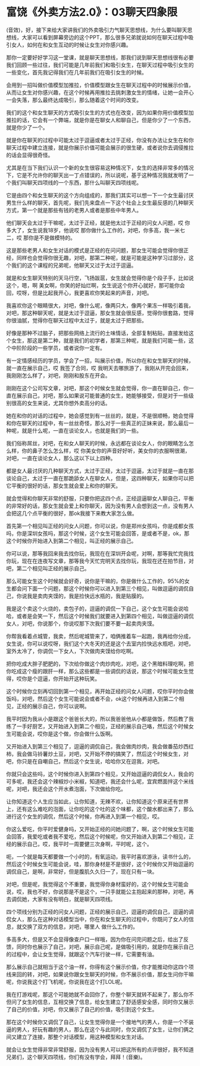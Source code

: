 # 富饶《外卖方法2.0》：03聊天四象限

(音效)，好，接下来给大家讲我们的外卖吸引力气聊天思想线，为什么要叫聊天思想线，大家可以看到屏幕旁边的这个PPT，那么很多兄弟就说如何在聊天过程中吸引女人，如何在和女生互动的时候让女生对你感兴趣。

那你一定要好好学习这一堂课，就是聊天思想线，那我们说到聊天思想线很有必要我们回顾一些过往，我们可能是几年前我们和吸引女生，在聊天过程中吸引女生的一些变化，首先我记得我们在几年前我们在吸引女生的时候。

会用到一招叫做价值模型加推拉，价值模型跟女生在聊天过程中的时候展示价值，从而让女生对你感兴趣，在这个时候再用推拉去挑刺激女生的情绪，让她一会开心一会失落，那么最终达成吸引，那么随着这个时间的改变。

我们的这个和女生聊天的方式吸引女生的方式也在改变，因为如果你用价值模型加推拉的话，它会有一个弊端，就是你是在聊女人和聊自己，但是你少了一个东西，就是你少了一个。

就是你在聊天的过程中可能太过于逗逼或者太过于正经，你没有办法让女生在和你聊天过程中建立连接，就是你展示价值可能会展示的很生硬，或者说你去调侵推拉的话会显得很奇怪。

尤其是在当下我们认识一个新的女生很容易这种情况下，女生的选择非常多的情况下，它是不允许你的聊天出一丁点错误的，所以说呢，基于这种情况我就发明了一个我们叫聊天四项线的一个东西，那什么叫聊天四项线呢。

它是由四个和女生聊天的这个方向组成的，那我们其实可以想一下一个女生最讨厌男生什么样的聊天，首先呢，我们先来盘点一下这个社会上女生最反感的几种聊天方式，第一个就是那些有钱的老男人或者是那些中年男人。

他们聊天会太过于干嘛呢，太过于正经，就是他太过于正经的问女人问题，哎 你多大了，女生说我18岁，他说哎 那你做什么工作的，对吧，你多高，我一米七二，哎 那你是不是做模特的。

这是那些老男人和女生对话的模式是正经的在问问题，那女生可能会觉得你很正经，同样也会觉得你很无趣，对吧，那第二种呢，就是可能是这种学习过部分，这个我们的这个课程的兄弟呢，他聊天又过于太过于逗逼。

就是和女生聊天特别的天马行空，飞扬跋扈，女生就会觉得你是个段子手，比如说这个，嗯，啊 美女啊，你笑的好灿烂啊，女生说这个你开心就好，那可能你会回，哎呀，但是比起我开心，我更喜欢你笑起来的声音，对吧。

我喜欢你这个眼睛很大，对吧，像什么呢，像两只大，像两个果冻一样吸引着我，对吧，那这种聊天呢，就是太过于逗逼，那女生就会很反感，觉得你很套路，觉得你很油腻，觉得你在聊天过程中太过于，就是太过于把那些。

好像是那种不过脑子，把那些网络上流行的土味情话，全部复制粘贴，直接发给这个女生，那这是第二种，就是我们的初学者，那第三种呢，就是我们可能一些，这个中阶阶段的一些学员，或者说你一定有。

有一定情感经历的学员，学会了一招，叫展示价值，所以你在和女生聊天的时候，就一直在展示自己，哎 我签了合同，哎 我明天去哪旅游了，我刚从开完会回来，我刚刚怎么样了，对吧，刚刚和股东在开会。

刚刚在这个公司写文章，对吧，那这个时候女生就会觉得，你一直在聊自己，你一直在展示自己，对吧，那么如果说可能普通的女生，她能够接受，但是对于一些级别很高的女生来说，尤其你想外卖高分的话。

她在和你的对话的过程中，她会感觉到有一丝丝的，就是，不是很顺畅，她会觉得和你在聊天的过程中，有一丝丝奇怪，那么对于一些真正的正妹来说，那么最后一种呢，就是什么呢，一直在谈论女人，也就是我们的一些。

我们俗称屌丝，对吧，在和女人聊天的时候，永远都在谈论女人，你的眼睛怎么怎么样，你的鼻子怎么怎么样，哎 你美女你的声音好好听，美女你的衣服啊很潮，对吧，一直在谈论女人，那么这以下以上四种。

都是女人最讨厌的几种聊天方式，太过于正经，太过于逗逼，太过于就是一直在那谈论自己，太过于一直在那跪舔女人在聊女人，但是，这四种聊天，如果你可以把它平衡的很好的话，那女生就会爱上和你的聊天。

就会觉得和你聊天非常的舒服，只要你把这四个点，正经逗逼聊女人聊自己，平衡的非常好的话，那女生就会爱上和你聊天，因为没有男人会想到这一点，没有男人会把这几个点平衡的很好，那ok我接下来教大家怎么做。

首先第一个相见叫正经的问女人问题，你可以说，你是郑州女孩吗，你是成都女孩吗，你是深圳女孩吗，那这个时候，这个女生可能会回答，是或者不是，ok，那这个时候你开始进入到第二个相见，叫正经的展示自己。

你可以说，那等我回来我去找你玩，我现在在深圳开会呢，对啊，那等我忙完我找你玩，现在在连夜写文章，那等我今天忙完明天去找你玩，我现在还在拍节目，对吧，第二个相见叫正经的展示自己。

那么可能女生这个时候就会好奇，说你是干嘛的，你是做什么工作的，95%的女生都会问下面一个问题，那这个时候你可以进入到第三个相见，叫做逗逼的调侃自己，你说我是卖肉夹馍的，我是捡快远水瓶的，我是贴膜的。

我是这个卖这个火烧的，卖包子的，逗逼的调侃一下自己，这个女生可能会说哈哈，或者是会笑一下，然后这个时候我们就要进入到第四个相见，叫做逗逼的调侃女人，对吧，你说那个，你说哎那下次我们要不要一起卖肉夹馍。

你帮我看着点城管，我卖，然后呢城管来了，咱俩推着车一起跑，我再给你分成，女生说，你可以说哎呀，我们这个大冬天的还是这个去室内捡快远水瓶吧，对吧，室外太冷了，你调侃一下女人，下次做肉夹馍给你吃啊。

把你吃成大胖子肥肥的，下次给你做这个肉炒肉吃，对吧，这个黑暗料理吃啊，把你吃成这个瘦的跟肝一样，那么这些都是一些调侃的话说，那这个时候可能女生觉得，哎你是个逗逼，你开始开这种玩笑。

这个时候你立刻再切回到第一个相见，再开始正经的问女人问题，哎你平时你会做饭吗，对吧，然后这个女生可能说会或者不会，ok这个时候再进入到第二个相见，正经的展示自己，你可以说啊。

我平时因为我从小是跟这个爸爸长大的，所以我爸爸他从小都是做饭，然后教了我练了一手好厨艺，又开始进入到第二个相见，正经的展示自己咯，然后这个时候女生可能会说，哎你是这个做，你会做什么饭啊。

又开始进入到第三个相见了，逗逼的调侃自己，我会做肉炒肉，我会做番茄炒西红柿，我会做马铃薯炒土豆，对吧，又开始不停的搞笑了，然后这个时候女生，对吧，你只是在自嘲自己，然后这个女生说，哈哈你又在逗我，对吧。

你就只会这些吗，这个时候你进入到第四个相见，又开始逗逼的调侃女人，我会的可多呢，我还会这个辣椒炒小米椒，知道吧，我还会什么呢，宜宾燃面拌这个米线呢，对吧，我还会这个开水煮泡面，下次做给你吃。

让你知道这个人生应当如此，让你知道，无辣不欢，让你知道这个原来还有世界上，还有这么难吃的泡面，让你吃的这个吐的这个味都，这个酸水都出来了，那么进行这个女生的调侃，然后这个时候，你再进入到第一个相见，哎。

你这么爱吃，你平时爱健身吗，又开始正经的问她问题了，啊，这个时候女生可能会回答，我爱吃或者我不爱吃，然后这个时候呢，你又开始进入到第二个相见，正经的展示自己，哎，我平时一周要健三次身啊，平时呢，这个。

呃，一个就是每天都要做一个小时的，有氧运动，我平时喜欢游泳，读书什么的，然后这个时候女生可能会说，哇，那你身材是不是很好，这个时候你又开始逗逼的调侃自己，是啊，非常好，但是腹肌久久归一了，现在只有一块。

对吧，但是呢，我觉得这个不重要，我觉得你身材蛮好的，这个时候女生可能会说，哎，我也不好，你说那是不是这个，一只手就能公主抱起来的那种，对吧，再去调侃她，大家有没有明白，就是聊天四项线。

四个项线分别为正经的问女人问题，正经的展示自己，逗逼的调侃自己，逗逼的调侃女人，那么在这种对话模型当中，你在和女生聊天的过程中，你既问了女人的信息，就交换了双方的信息，对吧，哪里人 做什么工作的。

多高多大，但是又不会显得像查户口一样哦，因为你在问完问题之后，给出了反馈，同时你也展示了自己，对吧，展示自己呢，是做吸引用的，就是你在展示自己的过程中，会让女生觉得，就跟这个汽车行驶一样，它需要有油。

那么展示自己就相当于这个油一样，你得有这个展示价值，你才能推动你这四个项线来回的转，对吧，如果说你跟女生聊天的时候，你不展示价值，那女生问你干嘛呢，你说我这个打飞机呢，你说我在这个打LOL呢。

我在打游戏呢，那这个可能她就不会回你了，你整个聊天就转不起来了，那么你不但问了女生的信息，互相交换了信息，给女生建立了舒适感安全感，同时你又展示了自己的价值，对吧，你又展示了自己的价值，吸引到这个女生。

那在这个时候你又调侃了自己，让女生觉得你是一个接地气的男人，你是一个不装逼的男人，好玩有趣的男人，那么在这个与此同时，你又调侃了女生，让你们俩之间又建立了连接，那整个对话模型，用这种模型和女生对话。

就会让女生觉得非常非常舒服，因为没有男人可以把这所有的点评很好，我不知道兄弟们，这个聊天四项线，你们有没有学会，拜拜！(音樂)。

